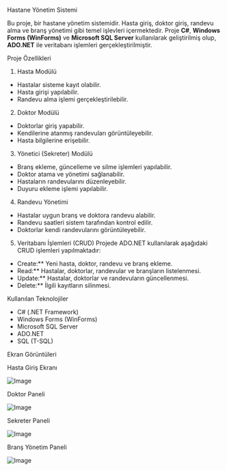  Hastane Yönetim Sistemi

Bu proje, bir hastane yönetim sistemidir. Hasta giriş, doktor giriş, randevu alma ve branş yönetimi gibi temel işlevleri içermektedir. Proje **C#**, **Windows Forms (WinForms)** ve **Microsoft SQL Server** kullanılarak geliştirilmiş olup, **ADO.NET** ile veritabanı işlemleri gerçekleştirilmiştir.

 Proje Özellikleri

1. Hasta Modülü
- Hastalar sisteme kayıt olabilir.
- Hasta girişi yapılabilir.
- Randevu alma işlemi gerçekleştirilebilir.

2. Doktor Modülü
- Doktorlar giriş yapabilir.
- Kendilerine atanmış randevuları görüntüleyebilir.
- Hasta bilgilerine erişebilir.

3. Yönetici (Sekreter) Modülü
- Branş ekleme, güncelleme ve silme işlemleri yapılabilir.
- Doktor atama ve yönetimi sağlanabilir.
- Hastaların randevularını düzenleyebilir.
- Duyuru ekleme işlemi yapılabilir.

4. Randevu Yönetimi
- Hastalar uygun branş ve doktora randevu alabilir.
- Randevu saatleri sistem tarafından kontrol edilir.
- Doktorlar kendi randevularını görüntüleyebilir.

5. Veritabanı İşlemleri (CRUD)
Projede ADO.NET kullanılarak aşağıdaki CRUD işlemleri yapılmaktadır:
- Create:** Yeni hasta, doktor, randevu ve branş ekleme.
- Read:** Hastalar, doktorlar, randevular ve branşların listelenmesi.
- Update:** Hastalar, doktorlar ve randevuların güncellenmesi.
- Delete:** İlgili kayıtların silinmesi.

 Kullanılan Teknolojiler
- C# (.NET Framework)
- Windows Forms (WinForms)
- Microsoft SQL Server
- ADO.NET
- SQL (T-SQL)

Ekran Görüntüleri

Hasta Giriş Ekranı

![Image](https://github.com/user-attachments/assets/eb09000c-523a-4db0-8910-1495dcfaa73c)
  
 Doktor Paneli

![Image](https://github.com/user-attachments/assets/a7b99555-7b21-4279-ab91-8b949599b75b)
  
Sekreter Paneli

![Image](https://github.com/user-attachments/assets/79c6e1c4-28df-4150-9069-878c0d4f0333)

 Branş Yönetim Paneli

![Image](https://github.com/user-attachments/assets/12235edc-3111-4f81-b309-96b840eb8ab2)




